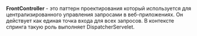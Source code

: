 **FrontController** - это паттерн проектирования который используется для централизированного управления запросами в веб-приложениях. Он действует как единая точка входа для всех запросов. В контексте спринга такую роль выполняет DispatcherServelet. 